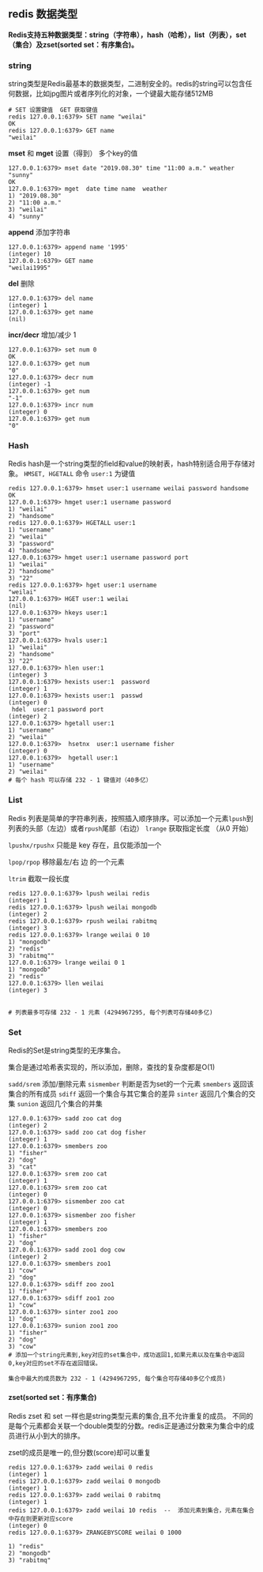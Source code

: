 ## redis 数据类型
**Redis支持五种数据类型：string（字符串），hash（哈希），list（列表），set（集合）及zset(sorted set：有序集合)。**

### string
string类型是Redis最基本的数据类型，二进制安全的。redis的string可以包含任何数据，比如jpg图片或者序列化的对象，一个键最大能存储512MB
```
# SET 设置键值  GET 获取键值
redis 127.0.0.1:6379> SET name "weilai"  
OK
redis 127.0.0.1:6379> GET name 
"weilai"
```

**mset** 和 **mget** 设置（得到） 多个key的值
```
127.0.0.1:6379> mset date "2019.08.30" time "11:00 a.m." weather "sunny"
OK
127.0.0.1:6379> mget  date time name  weather
1) "2019.08.30"
2) "11:00 a.m."
3) "weilai"
4) "sunny"
```

**append**  添加字符串
```
127.0.0.1:6379> append name '1995'
(integer) 10
127.0.0.1:6379> GET name
"weilai1995"
```
**del**  删除
```
127.0.0.1:6379> del name
(integer) 1
127.0.0.1:6379> get name
(nil)
```
**incr/decr**  增加/减少 1
```
127.0.0.1:6379> set num 0
OK
127.0.0.1:6379> get num
"0"
127.0.0.1:6379> decr num
(integer) -1
127.0.0.1:6379> get num
"-1"
127.0.0.1:6379> incr num
(integer) 0
127.0.0.1:6379> get num
"0"
```

### Hash
Redis hash是一个string类型的field和value的映射表，hash特别适合用于存储对象。
`HMSET, HGETALL` 命令 `user:1` 为键值
```
redis 127.0.0.1:6379> hmset user:1 username weilai password handsome 
OK
127.0.0.1:6379> hmget user:1 username password
1) "weilai"
2) "handsome"
redis 127.0.0.1:6379> HGETALL user:1
1) "username"
2) "weilai"
3) "password"
4) "handsome"
127.0.0.1:6379> hmget user:1 username password port
1) "weilai"
2) "handsome"
3) "22"
redis 127.0.0.1:6379> hget user:1 username
"weilai"
127.0.0.1:6379> HGET user:1 weilai
(nil)
127.0.0.1:6379> hkeys user:1
1) "username"
2) "password"
3) "port"
127.0.0.1:6379> hvals user:1
1) "weilai"
2) "handsome"
3) "22"
127.0.0.1:6379> hlen user:1
(integer) 3
127.0.0.1:6379> hexists user:1  password
(integer) 1
127.0.0.1:6379> hexists user:1  passwd
(integer) 0
 hdel  user:1 password port
(integer) 2
127.0.0.1:6379> hgetall user:1
1) "username"
2) "weilai"
127.0.0.1:6379>  hsetnx  user:1 username fisher
(integer) 0
127.0.0.1:6379>  hgetall user:1
1) "username"
2) "weilai"
# 每个 hash 可以存储 232 - 1 键值对（40多亿）
```

### List
Redis 列表是简单的字符串列表，按照插入顺序排序。可以添加一个元素`lpush`到列表的头部（左边）或者`rpush`尾部（右边）
`lrange` 获取指定长度 （从0 开始）

`lpushx/rpushx` 只能是 key 存在，且仅能添加一个

`lpop/rpop` 移除最左/右 边 的一个元素

`ltrim`  截取一段长度

```
redis 127.0.0.1:6379> lpush weilai redis
(integer) 1
redis 127.0.0.1:6379> lpush weilai mongodb
(integer) 2
redis 127.0.0.1:6379> rpush weilai rabitmq
(integer) 3
redis 127.0.0.1:6379> lrange weilai 0 10
1) "mongodb"
2) "redis"
3) "rabitmq""
127.0.0.1:6379> lrange weilai 0 1
1) "mongodb"
2) "redis"
127.0.0.1:6379> llen weilai
(integer) 3


# 列表最多可存储 232 - 1 元素 (4294967295, 每个列表可存储40多亿)
```

### Set
Redis的Set是string类型的无序集合。

集合是通过哈希表实现的，所以添加，删除，查找的复杂度都是O(1)

`sadd/srem`  添加/删除元素
`sismember`  判断是否为set的一个元素
`smembers`   返回该集合的所有成员
`sdiff`      返回一个集合与其它集合的差异
`sinter`     返回几个集合的交集
`sunion`     返回几个集合的并集


```
127.0.0.1:6379> sadd zoo cat dog
(integer) 2
127.0.0.1:6379> sadd zoo cat dog fisher
(integer) 1
127.0.0.1:6379> smembers zoo
1) "fisher"
2) "dog"
3) "cat"
127.0.0.1:6379> srem zoo cat
(integer) 1
127.0.0.1:6379> srem zoo cat
(integer) 0
127.0.0.1:6379> sismember zoo cat
(integer) 0
127.0.0.1:6379> sismember zoo fisher
(integer) 1
127.0.0.1:6379> smembers zoo
1) "fisher"
2) "dog"
127.0.0.1:6379> sadd zoo1 dog cow
(integer) 2
127.0.0.1:6379> smembers zoo1
1) "cow"
2) "dog"
127.0.0.1:6379> sdiff zoo zoo1
1) "fisher"
127.0.0.1:6379> sdiff zoo1 zoo
1) "cow"
127.0.0.1:6379> sinter zoo1 zoo
1) "dog"
127.0.0.1:6379> sunion zoo1 zoo
1) "fisher"
2) "dog"
3) "cow"
# 添加一个string元素到,key对应的set集合中，成功返回1,如果元素以及在集合中返回0,key对应的set不存在返回错误。

集合中最大的成员数为 232 - 1 (4294967295, 每个集合可存储40多亿个成员)
```
#### zset(sorted set：有序集合)
Redis zset 和 set 一样也是string类型元素的集合,且不允许重复的成员。
不同的是每个元素都会关联一个double类型的分数。redis正是通过分数来为集合中的成员进行从小到大的排序。

zset的成员是唯一的,但分数(score)却可以重复

```
redis 127.0.0.1:6379> zadd weilai 0 redis
(integer) 1
redis 127.0.0.1:6379> zadd weilai 0 mongodb
(integer) 1
redis 127.0.0.1:6379> zadd weilai 0 rabitmq
(integer) 1
redis 127.0.0.1:6379> zadd weilai 10 redis  --  添加元素到集合，元素在集合中存在则更新对应score
(integer) 0
redis 127.0.0.1:6379> ZRANGEBYSCORE weilai 0 1000

1) "redis"
2) "mongodb"
3) "rabitmq"
```


